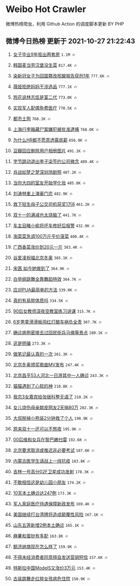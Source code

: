 # Weibo Hot Crawler 



微博热榜爬虫，利用 Github Action 的调度脚本更新 BY PHP 


## 微博今日热榜 更新于 2021-10-27 21:22:43 
1. [女子毕业9年抠出两套房](https://s.weibo.com/weibo?q=%23%E5%A5%B3%E5%AD%90%E6%AF%95%E4%B8%9A9%E5%B9%B4%E6%8A%A0%E5%87%BA%E4%B8%A4%E5%A5%97%E6%88%BF%23&Refer=top) `1.1M 🔥` 

1. [韩国麦当劳汉堡没生菜](https://s.weibo.com/weibo?q=%23%E9%9F%A9%E5%9B%BD%E9%BA%A6%E5%BD%93%E5%8A%B3%E6%B1%89%E5%A0%A1%E6%B2%A1%E7%94%9F%E8%8F%9C%23&Refer=top) `817.4K 🔥` 

1. [染新冠女子为回国篡改核酸报告获刑1年](https://s.weibo.com/weibo?q=%23%E6%9F%93%E6%96%B0%E5%86%A0%E5%A5%B3%E5%AD%90%E4%B8%BA%E5%9B%9E%E5%9B%BD%E7%AF%A1%E6%94%B9%E6%A0%B8%E9%85%B8%E6%8A%A5%E5%91%8A%E8%8E%B7%E5%88%911%E5%B9%B4%23&Refer=top) `777.6K 🔥` 

1. [薇娅拒绝妈妈干涉选品](https://s.weibo.com/weibo?q=%23%E8%96%87%E5%A8%85%E6%8B%92%E7%BB%9D%E5%A6%88%E5%A6%88%E5%B9%B2%E6%B6%89%E9%80%89%E5%93%81%23&Refer=top) `777.1K 🔥` 

1. [玲花说林志炫是富二代](https://s.weibo.com/weibo?q=%23%E7%8E%B2%E8%8A%B1%E8%AF%B4%E6%9E%97%E5%BF%97%E7%82%AB%E6%98%AF%E5%AF%8C%E4%BA%8C%E4%BB%A3%23&Refer=top) `773.0K 🔥` 

1. [实现军人配偶免费医疗](https://s.weibo.com/weibo?q=%23%E5%AE%9E%E7%8E%B0%E5%86%9B%E4%BA%BA%E9%85%8D%E5%81%B6%E5%85%8D%E8%B4%B9%E5%8C%BB%E7%96%97%23&Refer=top) `770.5K 🔥` 

1. [都市土狗](https://s.weibo.com/weibo?q=%23%E9%83%BD%E5%B8%82%E5%9C%9F%E7%8B%97%23&Refer=top) `768.1K 🔥` 

1. [上海行李箱藏尸案嫌犯被批准逮捕](https://s.weibo.com/weibo?q=%23%E4%B8%8A%E6%B5%B7%E8%A1%8C%E6%9D%8E%E7%AE%B1%E8%97%8F%E5%B0%B8%E6%A1%88%E5%AB%8C%E7%8A%AF%E8%A2%AB%E6%89%B9%E5%87%86%E9%80%AE%E6%8D%95%23&Refer=top) `768.0K 🔥` 

1. [为什么HR都不愿意透露底薪](https://s.weibo.com/weibo?q=%23%E4%B8%BA%E4%BB%80%E4%B9%88HR%E9%83%BD%E4%B8%8D%E6%84%BF%E6%84%8F%E9%80%8F%E9%9C%B2%E5%BA%95%E8%96%AA%23&Refer=top) `656.9K 🔥` 

1. [豆瓣回应删除用户相册图片](https://s.weibo.com/weibo?q=%23%E8%B1%86%E7%93%A3%E5%9B%9E%E5%BA%94%E5%88%A0%E9%99%A4%E7%94%A8%E6%88%B7%E7%9B%B8%E5%86%8C%E5%9B%BE%E7%89%87%23&Refer=top) `491.1K 🔥` 

1. [字节跳动退出李子柒签约公司微念](https://s.weibo.com/weibo?q=%23%E5%AD%97%E8%8A%82%E8%B7%B3%E5%8A%A8%E9%80%80%E5%87%BA%E6%9D%8E%E5%AD%90%E6%9F%92%E7%AD%BE%E7%BA%A6%E5%85%AC%E5%8F%B8%E5%BE%AE%E5%BF%B5%23&Refer=top) `489.4K 🔥` 

1. [肖战如梦之梦深圳场剧照](https://s.weibo.com/weibo?q=%23%E8%82%96%E6%88%98%E5%A6%82%E6%A2%A6%E4%B9%8B%E6%A2%A6%E6%B7%B1%E5%9C%B3%E5%9C%BA%E5%89%A7%E7%85%A7%23&Refer=top) `487.2K 🔥` 

1. [当你大四的室友开始学化妆](https://s.weibo.com/weibo?q=%23%E5%BD%93%E4%BD%A0%E5%A4%A7%E5%9B%9B%E7%9A%84%E5%AE%A4%E5%8F%8B%E5%BC%80%E5%A7%8B%E5%AD%A6%E5%8C%96%E5%A6%86%23&Refer=top) `485.8K 🔥` 

1. [刘涛林峯上演豪门恋](https://s.weibo.com/weibo?q=%23%E5%88%98%E6%B6%9B%E6%9E%97%E5%B3%AF%E4%B8%8A%E6%BC%94%E8%B1%AA%E9%97%A8%E6%81%8B%23&Refer=top) `482.9K 🔥` 

1. [救下轻生母子公交司机获奖1万6](https://s.weibo.com/weibo?q=%23%E6%95%91%E4%B8%8B%E8%BD%BB%E7%94%9F%E6%AF%8D%E5%AD%90%E5%85%AC%E4%BA%A4%E5%8F%B8%E6%9C%BA%E8%8E%B7%E5%A5%961%E4%B8%876%23&Refer=top) `461.2K 🔥` 

1. [双十一的满减也太烧脑了](https://s.weibo.com/weibo?q=%23%E5%8F%8C%E5%8D%81%E4%B8%80%E7%9A%84%E6%BB%A1%E5%87%8F%E4%B9%9F%E5%A4%AA%E7%83%A7%E8%84%91%E4%BA%86%23&Refer=top) `441.7K 🔥` 

1. [车主目睹小偷将坏车修好后报警](https://s.weibo.com/weibo?q=%23%E8%BD%A6%E4%B8%BB%E7%9B%AE%E7%9D%B9%E5%B0%8F%E5%81%B7%E5%B0%86%E5%9D%8F%E8%BD%A6%E4%BF%AE%E5%A5%BD%E5%90%8E%E6%8A%A5%E8%AD%A6%23&Refer=top) `432.9K 🔥` 

1. [淘菜菜急调100万斤平价菠菜](https://s.weibo.com/weibo?q=%23%E6%B7%98%E8%8F%9C%E8%8F%9C%E6%80%A5%E8%B0%83100%E4%B8%87%E6%96%A4%E5%B9%B3%E4%BB%B7%E8%8F%A0%E8%8F%9C%23&Refer=top) `400.4K 🔥` 

1. [广西香菜涨价到20元一斤](https://s.weibo.com/weibo?q=%23%E5%B9%BF%E8%A5%BF%E9%A6%99%E8%8F%9C%E6%B6%A8%E4%BB%B7%E5%88%B020%E5%85%83%E4%B8%80%E6%96%A4%23&Refer=top) `383.4K 🔥` 

1. [谷爱凌祝福北京冬奥](https://s.weibo.com/weibo?q=%23%E8%B0%B7%E7%88%B1%E5%87%8C%E7%A5%9D%E7%A6%8F%E5%8C%97%E4%BA%AC%E5%86%AC%E5%A5%A5%23&Refer=top) `365.1K 🔥` 

1. [宋茜 如今她做到了](https://s.weibo.com/weibo?q=%E5%AE%8B%E8%8C%9C%20%E5%A6%82%E4%BB%8A%E5%A5%B9%E5%81%9A%E5%88%B0%E4%BA%86&Refer=top) `364.9K 🔥` 

1. [白举纲跳舞全靠舞蹈特效](https://s.weibo.com/weibo?q=%23%E7%99%BD%E4%B8%BE%E7%BA%B2%E8%B7%B3%E8%88%9E%E5%85%A8%E9%9D%A0%E8%88%9E%E8%B9%88%E7%89%B9%E6%95%88%23&Refer=top) `364.7K 🔥` 

1. [应对PUA最简单的方法](https://s.weibo.com/weibo?q=%23%E5%BA%94%E5%AF%B9PUA%E6%9C%80%E7%AE%80%E5%8D%95%E7%9A%84%E6%96%B9%E6%B3%95%23&Refer=top) `339.0K 🔥` 

1. [真的有易胖体质吗](https://s.weibo.com/weibo?q=%23%E7%9C%9F%E7%9A%84%E6%9C%89%E6%98%93%E8%83%96%E4%BD%93%E8%B4%A8%E5%90%97%23&Refer=top) `334.5K 🔥` 

1. [90后女教师深夜空教室练习讲课](https://s.weibo.com/weibo?q=%2390%E5%90%8E%E5%A5%B3%E6%95%99%E5%B8%88%E6%B7%B1%E5%A4%9C%E7%A9%BA%E6%95%99%E5%AE%A4%E7%BB%83%E4%B9%A0%E8%AE%B2%E8%AF%BE%23&Refer=top) `315.7K 🔥` 

1. [6岁男童滑滑板闯红灯酿车祸负全责](https://s.weibo.com/weibo?q=%236%E5%B2%81%E7%94%B7%E7%AB%A5%E6%BB%91%E6%BB%91%E6%9D%BF%E9%97%AF%E7%BA%A2%E7%81%AF%E9%85%BF%E8%BD%A6%E7%A5%B8%E8%B4%9F%E5%85%A8%E8%B4%A3%23&Refer=top) `307.7K 🔥` 

1. [确诊病例密接去过回民街兵马俑等景点](https://s.weibo.com/weibo?q=%23%E7%A1%AE%E8%AF%8A%E7%97%85%E4%BE%8B%E5%AF%86%E6%8E%A5%E5%8E%BB%E8%BF%87%E5%9B%9E%E6%B0%91%E8%A1%97%E5%85%B5%E9%A9%AC%E4%BF%91%E7%AD%89%E6%99%AF%E7%82%B9%23&Refer=top) `280.1K 🔥` 

1. [这是明骗](https://s.weibo.com/weibo?q=%E8%BF%99%E6%98%AF%E6%98%8E%E9%AA%97&Refer=top) `273.3K 🔥` 

1. [做笔记最认真的一次](https://s.weibo.com/weibo?q=%23%E5%81%9A%E7%AC%94%E8%AE%B0%E6%9C%80%E8%AE%A4%E7%9C%9F%E7%9A%84%E4%B8%80%E6%AC%A1%23&Refer=top) `261.3K 🔥` 

1. [北京冬奥颁奖歌曲MV发布](https://s.weibo.com/weibo?q=%23%E5%8C%97%E4%BA%AC%E5%86%AC%E5%A5%A5%E9%A2%81%E5%A5%96%E6%AD%8C%E6%9B%B2MV%E5%8F%91%E5%B8%83%23&Refer=top) `247.4K 🔥` 

1. [北京昌平53人河北一日游其中一人确诊](https://s.weibo.com/weibo?q=%23%E5%8C%97%E4%BA%AC%E6%98%8C%E5%B9%B353%E4%BA%BA%E6%B2%B3%E5%8C%97%E4%B8%80%E6%97%A5%E6%B8%B8%E5%85%B6%E4%B8%AD%E4%B8%80%E4%BA%BA%E7%A1%AE%E8%AF%8A%23&Refer=top) `243.3K 🔥` 

1. [猫猫遇到了心软的神](https://s.weibo.com/weibo?q=%23%E7%8C%AB%E7%8C%AB%E9%81%87%E5%88%B0%E4%BA%86%E5%BF%83%E8%BD%AF%E7%9A%84%E7%A5%9E%23&Refer=top) `210.8K 🔥` 

1. [我恋3女嘉宾给张继科整无语了](https://s.weibo.com/weibo?q=%23%E6%88%91%E6%81%8B3%E5%A5%B3%E5%98%89%E5%AE%BE%E7%BB%99%E5%BC%A0%E7%BB%A7%E7%A7%91%E6%95%B4%E6%97%A0%E8%AF%AD%E4%BA%86%23&Refer=top) `210.2K 🔥` 

1. [女儿烧伤母亲献皮网友2天捐80万](https://s.weibo.com/weibo?q=%23%E5%A5%B3%E5%84%BF%E7%83%A7%E4%BC%A4%E6%AF%8D%E4%BA%B2%E7%8C%AE%E7%9A%AE%E7%BD%91%E5%8F%8B2%E5%A4%A9%E6%8D%9080%E4%B8%87%23&Refer=top) `202.3K 🔥` 

1. [大叔脱掉小熊装2分钟救了个人](https://s.weibo.com/weibo?q=%23%E5%A4%A7%E5%8F%94%E8%84%B1%E6%8E%89%E5%B0%8F%E7%86%8A%E8%A3%852%E5%88%86%E9%92%9F%E6%95%91%E4%BA%86%E4%B8%AA%E4%BA%BA%23&Refer=top) `198.9K 🔥` 

1. [原来双十一还可以不熬夜](https://s.weibo.com/weibo?q=%23%E5%8E%9F%E6%9D%A5%E5%8F%8C%E5%8D%81%E4%B8%80%E8%BF%98%E5%8F%AF%E4%BB%A5%E4%B8%8D%E7%86%AC%E5%A4%9C%23&Refer=top) `195.9K 🔥` 

1. [00后维和女兵在黎巴嫩扫雷](https://s.weibo.com/weibo?q=%2300%E5%90%8E%E7%BB%B4%E5%92%8C%E5%A5%B3%E5%85%B5%E5%9C%A8%E9%BB%8E%E5%B7%B4%E5%AB%A9%E6%89%AB%E9%9B%B7%23&Refer=top) `192.6K 🔥` 

1. [北京要求取消或推迟非必要考试](https://s.weibo.com/weibo?q=%23%E5%8C%97%E4%BA%AC%E8%A6%81%E6%B1%82%E5%8F%96%E6%B6%88%E6%88%96%E6%8E%A8%E8%BF%9F%E9%9D%9E%E5%BF%85%E8%A6%81%E8%80%83%E8%AF%95%23&Refer=top) `187.6K 🔥` 

1. [内蒙古医学生请战上一线抗疫](https://s.weibo.com/weibo?q=%23%E5%86%85%E8%92%99%E5%8F%A4%E5%8C%BB%E5%AD%A6%E7%94%9F%E8%AF%B7%E6%88%98%E4%B8%8A%E4%B8%80%E7%BA%BF%E6%8A%97%E7%96%AB%23&Refer=top) `183.8K 🔥` 

1. [吉林一号高分02F卫星成功发射](https://s.weibo.com/weibo?q=%23%E5%90%89%E6%9E%97%E4%B8%80%E5%8F%B7%E9%AB%98%E5%88%8602F%E5%8D%AB%E6%98%9F%E6%88%90%E5%8A%9F%E5%8F%91%E5%B0%84%23&Refer=top) `178.3K 🔥` 

1. [不敢相信这是幼儿园小朋友](https://s.weibo.com/weibo?q=%23%E4%B8%8D%E6%95%A2%E7%9B%B8%E4%BF%A1%E8%BF%99%E6%98%AF%E5%B9%BC%E5%84%BF%E5%9B%AD%E5%B0%8F%E6%9C%8B%E5%8F%8B%23&Refer=top) `174.2K 🔥` 

1. [10天本土确诊达247例](https://s.weibo.com/weibo?q=%2310%E5%A4%A9%E6%9C%AC%E5%9C%9F%E7%A1%AE%E8%AF%8A%E8%BE%BE247%E4%BE%8B%23&Refer=top) `173.3K 🔥` 

1. [军人家庭医疗待遇保障新政发布](https://s.weibo.com/weibo?q=%23%E5%86%9B%E4%BA%BA%E5%AE%B6%E5%BA%AD%E5%8C%BB%E7%96%97%E5%BE%85%E9%81%87%E4%BF%9D%E9%9A%9C%E6%96%B0%E6%94%BF%E5%8F%91%E5%B8%83%23&Refer=top) `169.4K 🔥` 

1. [美国继续打台湾牌将造成颠覆性风险](https://s.weibo.com/weibo?q=%23%E7%BE%8E%E5%9B%BD%E7%BB%A7%E7%BB%AD%E6%89%93%E5%8F%B0%E6%B9%BE%E7%89%8C%E5%B0%86%E9%80%A0%E6%88%90%E9%A2%A0%E8%A6%86%E6%80%A7%E9%A3%8E%E9%99%A9%23&Refer=top) `167.1K 🔥` 

1. [山东五莲新增2例本土确诊](https://s.weibo.com/weibo?q=%23%E5%B1%B1%E4%B8%9C%E4%BA%94%E8%8E%B2%E6%96%B0%E5%A2%9E2%E4%BE%8B%E6%9C%AC%E5%9C%9F%E7%A1%AE%E8%AF%8A%23&Refer=top) `165.1K 🔥` 

1. [麻薯和蛋挞有多配](https://s.weibo.com/weibo?q=%23%E9%BA%BB%E8%96%AF%E5%92%8C%E8%9B%8B%E6%8C%9E%E6%9C%89%E5%A4%9A%E9%85%8D%23&Refer=top) `163.8K 🔥` 

1. [额济纳旗现在怎么样了](https://s.weibo.com/weibo?q=%23%E9%A2%9D%E6%B5%8E%E7%BA%B3%E6%97%97%E7%8E%B0%E5%9C%A8%E6%80%8E%E4%B9%88%E6%A0%B7%E4%BA%86%23&Refer=top) `159.9K 🔥` 

1. [不得未经消费者同意擅自发送营销短信](https://s.weibo.com/weibo?q=%23%E4%B8%8D%E5%BE%97%E6%9C%AA%E7%BB%8F%E6%B6%88%E8%B4%B9%E8%80%85%E5%90%8C%E6%84%8F%E6%93%85%E8%87%AA%E5%8F%91%E9%80%81%E8%90%A5%E9%94%80%E7%9F%AD%E4%BF%A1%23&Refer=top) `157.6K 🔥` 

1. [特斯拉中国ModelS又涨价3万元](https://s.weibo.com/weibo?q=%23%E7%89%B9%E6%96%AF%E6%8B%89%E4%B8%AD%E5%9B%BDModelS%E5%8F%88%E6%B6%A8%E4%BB%B73%E4%B8%87%E5%85%83%23&Refer=top) `153.4K 🔥` 

1. [古装跳舞走红胖女孩病危住院](https://s.weibo.com/weibo?q=%23%E5%8F%A4%E8%A3%85%E8%B7%B3%E8%88%9E%E8%B5%B0%E7%BA%A2%E8%83%96%E5%A5%B3%E5%AD%A9%E7%97%85%E5%8D%B1%E4%BD%8F%E9%99%A2%23&Refer=top) `150.9K 🔥` 

